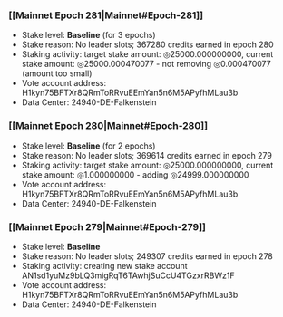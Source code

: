 ### [[Mainnet Epoch 281|Mainnet#Epoch-281]]
* Stake level: **Baseline** (for 3 epochs)
* Stake reason: No leader slots; 367280 credits earned in epoch 280
* Staking activity: target stake amount: ◎25000.000000000, current stake amount: ◎25000.000470077 - not removing ◎0.000470077 (amount too small)
* Vote account address: H1kyn75BFTXr8QRmToRRvuEEmYan5n6M5APyfhMLau3b
* Data Center: 24940-DE-Falkenstein
### [[Mainnet Epoch 280|Mainnet#Epoch-280]]
* Stake level: **Baseline** (for 2 epochs)
* Stake reason: No leader slots; 369614 credits earned in epoch 279
* Staking activity: target stake amount: ◎25000.000000000, current stake amount: ◎1.000000000 - adding ◎24999.000000000
* Vote account address: H1kyn75BFTXr8QRmToRRvuEEmYan5n6M5APyfhMLau3b
* Data Center: 24940-DE-Falkenstein
### [[Mainnet Epoch 279|Mainnet#Epoch-279]]
* Stake level: **Baseline**
* Stake reason: No leader slots; 249307 credits earned in epoch 278
* Staking activity: creating new stake account AN1sd1yuMz9bLQ3migRqT6TAwhjSuCcU4TGzxrRBWz1F
* Vote account address: H1kyn75BFTXr8QRmToRRvuEEmYan5n6M5APyfhMLau3b
* Data Center: 24940-DE-Falkenstein